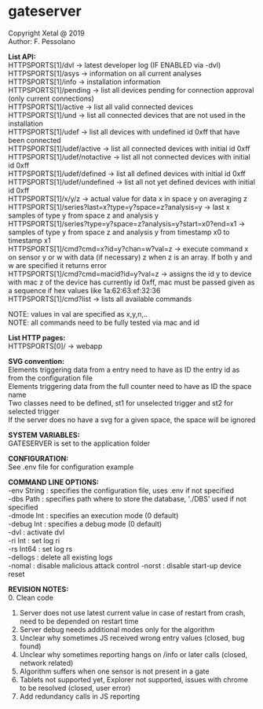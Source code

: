 # gateserver

Copyright Xetal @ 2019  
Author: F. Pessolano  


**List API:**  
HTTPSPORTS[1]/dvl -> latest developer log (IF ENABLED via -dvl)  
HTTPSPORTS[1]/asys -> information on all current analyses  
HTTPSPORTS[1]/info -> installation information  
HTTPSPORTS[1]/pending -> list all devices pending for connection approval (only current connections)    
HTTPSPORTS[1]/active -> list all valid connected devices  
HTTPSPORTS[1]/und -> list all connected devices that are not used in the installation  
HTTPSPORTS[1]/udef -> list all devices with undefined id 0xff that have been connected  
HTTPSPORTS[1]/udef/active -> list all connected devices with initial id 0xff  
HTTPSPORTS[1]/udef/notactive -> list all not connected devices with initial id 0xff  
HTTPSPORTS[1]/udef/defined -> list all defined devices with initial id 0xff  
HTTPSPORTS[1]/udef/undefined -> list all not yet defined devices with initial id 0xff  
HTTPSPORTS[1]/x/y/z -> actual value for data x in space y on averaging z  
HTTPSPORTS[1]/series?last=x?type=y?space=z?analysis=y -> last x samples of type y from space z and analysis y  
HTTPSPORTS[1]/series?type=y?space=z?analysis=y?start=x0?end=x1 -> samples of type y from space z and analysis y from timestamp x0 to timestamp x1  
HTTPSPORTS[1]/cmd?cmd=x?id=y?chan=w?val=z -> execute command x on sensor y or w with data (if necessary) z when z is an array. If both y and w are specified it returns error    
HTTPSPORTS[1]/cmd?cmd=macid?id=y?val=z -> assigns the id y to device with mac z of the device has currently id 0xff, mac must be passed given as a sequence if hex values like 1a:62:63:ef:32:36  
HTTPSPORTS[1]/cmd?list -> lists all available commands  
  
NOTE: values in val are specified as x,y,n,..   
NOTE: all commands need to be fully tested via mac and id  

**List HTTP pages:**  
HTTPSPORTS[0]/ -> webapp

**SVG convention:**  
Elements triggering data from a entry need to have as ID the entry id as from the configuration file  
Elements triggering data from the full counter need to have as ID the space name  
Two classes need to be defined, st1 for unselected trigger and st2 for selected trigger  
If the server does no have a svg for a given space, the space will be ignored  

**SYSTEM VARIABLES:**  
GATESERVER is set to the application folder  

**CONFIGURATION:**  
See .env file for configuration example

**COMMAND LINE OPTIONS:**  
-env String : specifies the configuration file, uses .env if not specified  
-dbs Path : specifies path where to store the database, './DBS' used if not specified  
-dmode Int : specifies an execution mode (0 default)  
-debug Int : specifies a debug mode (0 default)  
-dvl : activate dvl  
-ri Int : set log ri  
-rs Int64 : set log rs  
-dellogs : delete all existing logs  
-nomal : disable malicious attack control
-norst : disable start-up device reset

**REVISION NOTES:**  
0. Clean code  
1. Server does not use latest current value in case of restart from crash, need to be depended on restart time  
2. Server debug needs additional modes only for the algorithm  
3. Unclear why sometimes JS received wrong entry values (closed, bug found)  
4. Unclear why sometimes reporting hangs on /info or later calls (closed, network related)  
5. Algorithm suffers when one sensor is not present in a gate  
6. Tablets not supported yet, Explorer not supported, issues with chrome to be resolved (closed, user error)  
7. Add redundancy calls in JS reporting  